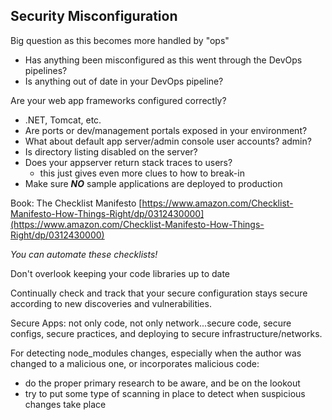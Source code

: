 ## Security Misconfiguration

Big question as this becomes more handled by "ops"

- Has anything been misconfigured as this went through the DevOps pipelines?
- Is anything out of date in your DevOps pipeline?

Are your web app frameworks configured correctly?

- .NET, Tomcat, etc.
- Are ports or dev/management portals exposed in your environment?
- What about default app server/admin console user accounts? admin?
- Is directory listing disabled on the server?
- Does your appserver return stack traces to users?
	- this just gives even more clues to how to break-in
- Make sure ***NO*** sample applications are deployed to production

Book: The Checklist Manifesto [https://www.amazon.com/Checklist-Manifesto-How-Things-Right/dp/0312430000](https://www.amazon.com/Checklist-Manifesto-How-Things-Right/dp/0312430000)

*You can automate these checklists!*

Don't overlook keeping your code libraries up to date

Continually check and track that your secure configuration stays secure according to new discoveries and vulnerabilities.


Secure Apps: not only code, not only network...secure code, secure configs, secure practices, and deploying to secure infrastructure/networks.


For detecting node_modules changes, especially when the author was changed to a malicious one, or incorporates malicious code:

- do the proper primary research to be aware, and be on the lookout
- try to put some type of scanning in place to detect when suspicious changes take place